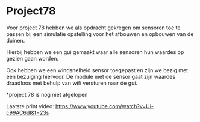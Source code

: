 # Project78
 

Voor project 78 hebben we als opdracht gekregen om sensoren toe te passen bij een simulatie opstelling voor het afbouwen en opbouwen van de duinen. 

Hierbij hebben we een gui gemaakt waar alle sensoren hun waardes op gezien gaan worden. 

Ook hebben we een windsnelheid sensor toegepast en zijn we bezig met een bezuiging hiervoor.
De module met de sensor gaat zijn waardes draadloos met behulp van wifi versturen naar de gui.

 *project 78 is nog niet afgelopen
 
 Laatste print video:
 https://www.youtube.com/watch?v=Ui-c99AC6dI&t=23s
